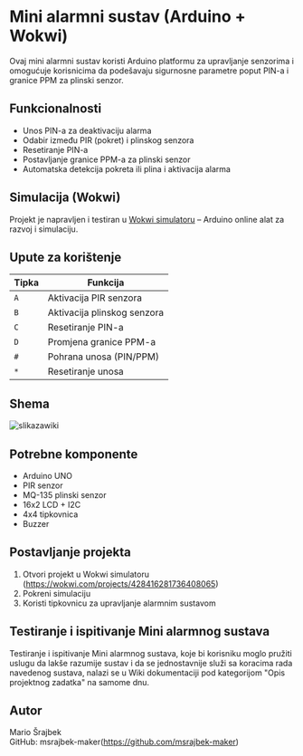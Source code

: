# Mini alarmni sustav (Arduino + Wokwi)

Ovaj mini alarmni sustav koristi Arduino platformu za upravljanje senzorima i omogućuje korisnicima da podešavaju sigurnosne parametre poput PIN-a i granice PPM za plinski senzor.

## Funkcionalnosti
- Unos PIN-a za deaktivaciju alarma
- Odabir između PIR (pokret) i plinskog senzora
- Resetiranje PIN-a
- Postavljanje granice PPM-a za plinski senzor
- Automatska detekcija pokreta ili plina i aktivacija alarma

## Simulacija (Wokwi)
Projekt je napravljen i testiran u [Wokwi simulatoru](https://wokwi.com/) – Arduino online alat za razvoj i simulaciju.

## Upute za korištenje

| Tipka  | Funkcija                          |
|--------|-----------------------------------|
| `A`    | Aktivacija PIR senzora            |
| `B`    | Aktivacija plinskog senzora       |
| `C`    | Resetiranje PIN-a                 |
| `D`    | Promjena granice PPM-a            |
| `#`    | Pohrana unosa (PIN/PPM)           |
| `*`    | Resetiranje unosa                 |

## Shema
![slikazawiki](https://github.com/user-attachments/assets/4a44c01f-1986-4191-ac84-677a9fa5ec02)


## Potrebne komponente
- Arduino UNO
- PIR senzor
- MQ-135 plinski senzor
- 16x2 LCD + I2C
- 4x4 tipkovnica
- Buzzer

## Postavljanje projekta
1. Otvori projekt u Wokwi simulatoru (https://wokwi.com/projects/428416281736408065)
2. Pokreni simulaciju
3. Koristi tipkovnicu za upravljanje alarmnim sustavom

## Testiranje i ispitivanje Mini alarmnog sustava
Testiranje i ispitivanje Mini alarmnog sustava, koje bi korisniku moglo pružiti uslugu da lakše razumije sustav i da se jednostavnije služi sa koracima rada navedenog sustava, nalazi se u Wiki dokumentaciji pod kategorijom "Opis projektnog zadatka" na samome dnu.

## Autor
Mario Šrajbek  
GitHub: msrajbek-maker(https://github.com/msrajbek-maker)
